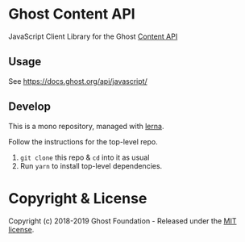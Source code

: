# Ghost Content API

JavaScript Client Library for the Ghost [Content API](http://localhost:8003/api/content/)


## Usage

See https://docs.ghost.org/api/javascript/

## Develop

This is a mono repository, managed with [lerna](https://lernajs.io/).

Follow the instructions for the top-level repo.
1. `git clone` this repo & `cd` into it as usual
2. Run `yarn` to install top-level dependencies.


# Copyright & License

Copyright (c) 2018-2019 Ghost Foundation - Released under the [MIT license](LICENSE).
